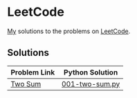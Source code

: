 # LeetCode
[My](https://leetcode.com/yashketkar/) solutions to the problems on [LeetCode](https://leetcode.com/).

## Solutions
| Problem Link        | Python Solution           |
| ------------- |:-------------:|
| [Two Sum](https://leetcode.com/problems/two-sum/description/)      | [001-two-sum.py](/Python/001-two-sum.py) |

